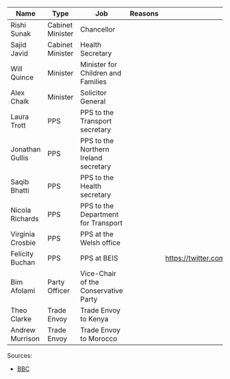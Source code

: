 |Name|Type|Job|Reasons|Letter|
|----|----|---|-------|------|
|Rishi Sunak|Cabinet Minister|Chancellor|||
|Sajid Javid|Cabinet Minister|Health Secretary|||
|Will Quince|Minister|Minister for Children and Families|||
|Alex Chalk|Minister|Solicitor General|||
|Laura Trott|PPS|PPS to the Transport secretary|||
|Jonathan Gullis|PPS|PPS to the Northern Ireland secretary|||
|Saqib Bhatti|PPS|PPS to the Health secretary|||
|Nicola Richards|PPS|PPS to the Department for Transport|||
|Virginia Crosbie|PPS|PPS at the Welsh office|||
|Felicity Buchan|PPS|PPS at BEIS||https://twitter.com/FelicityBuchan/status/1544623549213810689|
|Bim Afolami|Party Officer|Vice-Chair of the Conservative Party|||
|Theo Clarke|Trade Envoy|Trade Envoy to Kenya|||
|Andrew Murrison|Trade Envoy|Trade Envoy to Morocco|||


Sources:
 - [BBC](https://www.bbc.co.uk/news/live/uk-politics-62048657?ns_mchannel=social&ns_source=twitter&ns_campaign=bbc_live&ns_linkname=62c543889db6d5693fa58556%26Recap%3A%20Who%20has%20resigned%3F%262022-07-06T08%3A31%3A29.328Z&ns_fee=0&pinned_post_locator=urn:asset:b47d2333-56c5-4cf1-87fc-bb52eb8087f7&pinned_post_asset_id=62c543889db6d5693fa58556&pinned_post_type=share)
